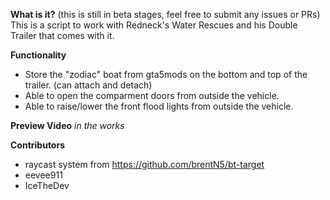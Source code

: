 **What is it?** (this is still in beta stages, feel free to submit any issues or PRs)
This is a script to work with Redneck's Water Rescues and his Double Trailer that comes with it.

**Functionality**
- Store the "zodiac" boat from gta5mods on the bottom and top of the trailer. (can attach and detach)
- Able to open the comparment doors from outside the vehicle.
- Able to raise/lower the front flood lights from outside the vehicle.

**Preview Video**
*in the works*

**Contributors** 
- raycast system from https://github.com/brentN5/bt-target
- eevee911
- IceTheDev
